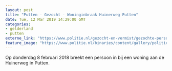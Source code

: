 ```yaml
---
layout: post
title: "Putten - Gezocht - Woninginbraak Huinerweg Putten"
date: Tue, 12 Mar 2019 14:29:00 GMT
categories: 
- gelderland 
- putten 
externe_link: "https://www.politie.nl/gezocht-en-vermist/gezochte-personen/2019/maart/02-oon/gld/woninginbraak-huinerweg-putten.html"
feature_image: "https://www.politie.nl/binaries/content/gallery/politie/gezocht/verdachten/2019/maart/02-on/2018062848-1.jpg"
---
```


Op donderdag 8 februari 2018 breekt een persoon in bij een woning aan de Huinerweg in Putten.
